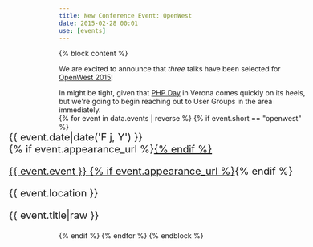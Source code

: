 ```yaml
---
title: New Conference Event: OpenWest
date: 2015-02-28 00:01
use: [events]
---
```

{% block content %}
<p>We are excited to announce that <i>three</i> talks have been selected for <a href="//openwest.com/">OpenWest 
2015</a>!</p>
In might be tight, given that <a href="//phpday.it/">PHP Day</a> in Verona comes quickly on its heels, but we're going to begin reaching 
out to User Groups in the area immediately.
<br>
    {% for event in data.events | reverse %}
        {% if event.short == "openwest" %}
            <div class="row appearance" style="font-size:20px; margin-left:-100px">
                <div class="col-md-3 text-right appearance-date">
                        {{ event.date|date('F j, Y') }}
                </div>
                <div class="col-md-9 appearance-details">
                    {% if event.appearance_url %}<a href="{{ event.appearance_url }}">{% endif %}
                    <p class="appearance-details__event">{{ event.event }}
                    {% if event.appearance_url %}</a>{% endif %}  
                    <div class="appearance-details__location">{{ event.location }}</div>
                    <p class="appearance-details__title">{{ event.title|raw }}</p>
                </div>
            </div>
        {% endif %}
    {% endfor %}
{% endblock %}